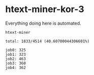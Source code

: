 # htext-miner-kor-3

Everything doing here is automated.

```
htext-miner

total: 1833/4514 (40.60700044306601%)

job0: 325
job1: 323
job2: 463
job3: 360
job4: 362
```
